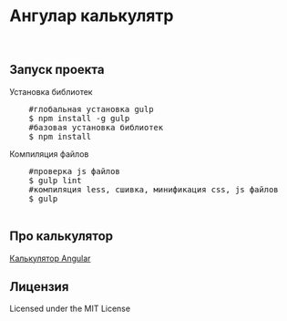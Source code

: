 <h1>Ангулар калькулятр</h1>

<br>
<h2>Запуск проекта</h2>
<p>Установка библиотек</p>
<div class="highlight highlight-source-shell">
    <pre>
    <span class="pl-c">#глобальная установка gulp</span>
    $ npm install -g gulp
    <span class="pl-c">#базовая установка библиотек</span>
    $ npm install
</div>
<p>Компиляция файлов</p>
<div class="highlight highlight-source-shell">
    <pre>
    <span class="pl-c">#проверка js файлов</span>
    $ gulp lint
    <span class="pl-c">#компиляция less, сшивка, минификация css, js файлов</span>
    $ gulp
    </pre>
</div>

<h2>Про калькулятор</h2>
<p><a href="about/">Калькулятор Angular</a></p>
<h2>Лицензия</h2>
<p>Licensed under the MIT License</p>